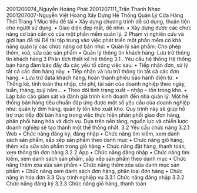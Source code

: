 2001200074_Nguyễn Hoàng Phát 
2001207111_Trần Thanh Nhạc 
2001207007-Nguyễn Việt Hoàng
Xây Dựng Hệ Thống Quản Lý Cửa Hàng Thời Trang
1 Mục tiêu đề tài 
•	Xây dựng chương trình dễ sử dụng, thuận tiện cho người sử dụng.
•	Giao diện đẹp mắt, dễ nhìn.
•	Xây dựng được các chức năng cơ bản cần có của một phần mềm quản lý.
2 Phạm vi nghiên cứu và giới hạn đề tài 
Đề tài tập trung vào việc phát triển một phần mềm có khả năng quản lý các chức năng cơ bản như:
•	Quản lý sản phẩm: Cho phép thêm, xoá, sửa các sản phẩm
•	Quản lý thông tin khách hàng: Lưu trữ thông tin khách hàng
3 Phân tích thiết kế hê thống 
3.1 . Yêu cầu hệ thống
Hệ thống bán hàng đảm bảo đầy đủ các yếu tố công việc sau:
•	Tiếp nhận đơn, xử lý tất cả các đơn hàng này.
•	Tiếp nhận và lưu trữ thông tin tất cả các đơn hàng.
•	Lưu trữ data khách hàng, hoàn thành phiếu bảo hành điện tử.
•	Thống kê, tính toán thu nhập, chi phí, tài sản của doanh nghiệp theo ngày, tuần, tháng, quý năm…
•	Theo dõi tình trạng xuất – nhập – tồn trong kho.
•	Lập báo cáo giám sát và đánh giá trình kinh doanh đến nhà quản lý.
Một hệ thống bán hàng tiêu chuẩn đáp ứng được một số yêu cầu của doanh nghiệp như: quản lý đơn hàng, quản lý tồn kho xuất kho. Quy trình này sẽ giúp hỗ trợ trực tiếp đội bán hàng trong việc thực hiện phân phối giao đơn hàng, phân phối hàng hóa và dịch vụ. Dựa trên nền tảng, nguồn lực và chiến lược doanh nghiệp sẽ tạo thành một thể thống nhất.
3.2 Yêu cầu chức năng 
3.2.1 Web
•	Chức năng đăng ký, đăng nhập
•	Chức năng tìm kiếm, xem danh sách sản phẩm, sắp xếp sản phẩm theo danh mục
•	Chức năng giỏ hàng, thêm xóa sửa sản phẩm trong giỏ hàng
•	Chức năng đặt hàng, thanh toán, xem thông tin đơn hàng
3.2.2 App
•	Chức năng đăng nhập
•	Chức năng tìm kiếm, xem danh sách sản phẩm, sắp xếp sản phẩm theo danh mục
•	Chức năng thêm xóa sửa sản phẩm
•	Chức năng thêm xóa sửa danh mục sản phẩm
•	Chức năng xem danh sách đơn hàng, phân loại đơn hàng
•	Chức năng in hóa đơn
3.3 Quy trình nghiệp vụ 
3.3.1 Chức năng đăng nhập 
3.3.2 Chức năng đăng ký 
3.3.3 Chức năng giỏ hàng, thanh toán

   


